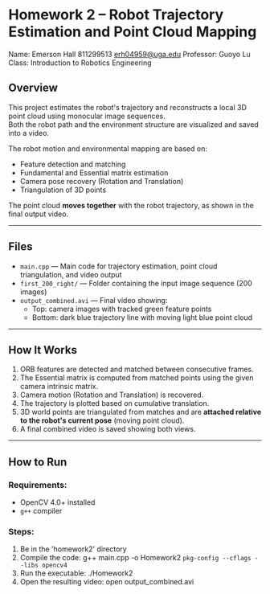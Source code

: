 # Homework 2 – Robot Trajectory Estimation and Point Cloud Mapping
Name: Emerson Hall 811299513 erh04959@uga.edu
Professor: Guoyo Lu
Class: Introduction to Robotics Engineering

## Overview
This project estimates the robot's trajectory and reconstructs a local 3D point cloud using monocular image sequences.  
Both the robot path and the environment structure are visualized and saved into a video.

The robot motion and environmental mapping are based on:
- Feature detection and matching
- Fundamental and Essential matrix estimation
- Camera pose recovery (Rotation and Translation)
- Triangulation of 3D points

The point cloud **moves together** with the robot trajectory, as shown in the final output video.

---

## Files
- `main.cpp` — Main code for trajectory estimation, point cloud triangulation, and video output
- `first_200_right/` — Folder containing the input image sequence (200 images)
- `output_combined.avi` — Final video showing:
  - Top: camera images with tracked green feature points
  - Bottom: dark blue trajectory line with moving light blue point cloud

---

## How It Works
1. ORB features are detected and matched between consecutive frames.
2. The Essential matrix is computed from matched points using the given camera intrinsic matrix.
3. Camera motion (Rotation and Translation) is recovered.
4. The trajectory is plotted based on cumulative translation.
5. 3D world points are triangulated from matches and are **attached relative to the robot's current pose** (moving point cloud).
6. A final combined video is saved showing both views.

---

## How to Run
### Requirements:
- OpenCV 4.0+ installed
- `g++` compiler

### Steps:
1. Be in the 'homework2' directory
2. Compile the code:
    g++ main.cpp -o Homework2 `pkg-config --cflags --libs opencv4`
3. Run the executable:
    ./Homework2
4. Open the resulting video:
    open output_combined.avi

